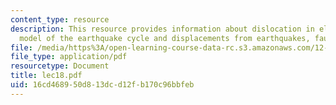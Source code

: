 ```yaml
---
content_type: resource
description: This resource provides information about dislocation in elastic halfspace
  model of the earthquake cycle and displacements from earthquakes, fault slip, etc.
file: /media/https%3A/open-learning-course-data-rc.s3.amazonaws.com/12-005-applications-of-continuum-mechanics-to-earth-atmospheric-and-planetary-sciences-spring-2006/16cd468950d813dcd12fb170c96bbfeb_lec18.pdf
file_type: application/pdf
resourcetype: Document
title: lec18.pdf
uid: 16cd4689-50d8-13dc-d12f-b170c96bbfeb
---
```

